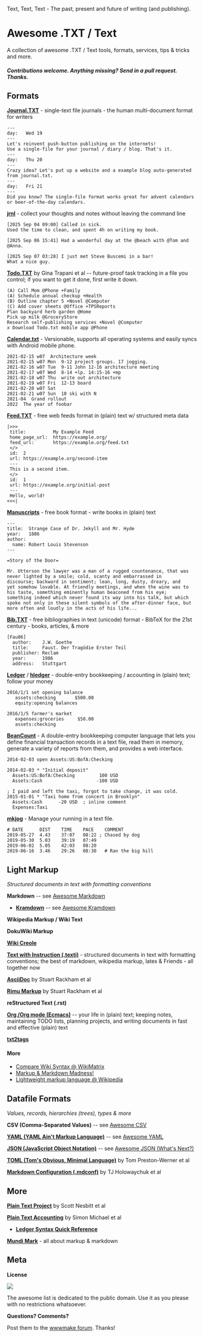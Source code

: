 Text, Text, Text - The past, present and future of writing (and publishing). 


# Awesome .TXT / Text

A collection of awesome .TXT / Text  tools, formats, services, tips & tricks and more.

#### _Contributions welcome. Anything missing? Send in a pull request. Thanks._


## Formats

[**Journal.TXT**](https://journaltxt.github.io) - single-text file journals - the human multi-document format for writers

```
--- 
day:   Wed 19
---
Let's reinvent push-button publishing on the internets! 
Use a single-file for your journal / diary / blog. That's it.
---
day:   Thu 20
---
Crazy idea? Let's put up a website and a example blog auto-generated from journal.txt.
---
day:   Fri 21
---
Did you know? The single-file format works great for advent calendars 
or beer-of-the-day calendars.
```

[**jrnl**](https://jrnl.sh) - collect your thoughts and notes without leaving the command line

```
[2025 Sep 04 09:00] Called in sick.
Used the time to clean, and spent 4h on writing my book.

[2025 Sep 06 15:41] Had a wonderful day at the @beach with @Tom and @Anna.

[2025 Sep 07 03:28] I just met Steve Buscemi in a bar!
What a nice guy.
```

[**Todo.TXT**](http://todotxt.org) by Gina Trapani et al -- future-proof task tracking in a file you control; if you want to get it done, first write it down.

```
(A) Call Mom @Phone +Family
(A) Schedule annual checkup +Health
(B) Outline chapter 5 +Novel @Computer
(C) Add cover sheets @Office +TPSReports
Plan backyard herb garden @Home
Pick up milk @GroceryStore
Research self-publishing services +Novel @Computer
x Download Todo.txt mobile app @Phone
```

[**Calendar.txt**](https://terokarvinen.com/2021/calendar-txt/) - Versionable, supports all operating systems and easily syncs with Android mobile phone.

```
2021-02-15 w07  Architecture week
2021-02-15 w07 Mon  9-12 project groups. 17 jogging. 
2021-02-16 w07 Tue  9-11 John 12-16 architecture meeting
2021-02-17 w07 Wed  8-14 +lp. 14:15-16 +mp
2021-02-18 w07 Thu  write out architecture
2021-02-19 w07 Fri  12-13 board
2021-02-20 w07 Sat  
2021-02-21 w07 Sun  10 ski with N
2021-04  Grand rollout
2022  The year of foobar
```

[**Feed.TXT**](https://feedtxt.github.io) - free web feeds format in (plain) text w/ structured meta data

```
|>>>
 title:          My Example Feed
 home_page_url:  https://example.org/
 feed_url:       https://example.org/feed.txt
 </>
 id:  2
 url: https://example.org/second-item
 ---
 This is a second item.
 </>
 id:  1
 url: https://example.org/initial-post
 ---
 Hello, world!
<<<| 
```

[**Manuscripts**](http://manuscripts.github.io) - free book format - write books in (plain) text 

```
---
title:  Strange Case of Dr. Jekyll and Mr. Hyde
year:   1886
author:
  name: Robert Louis Stevenson
---

=Story of the Door=

Mr. Utterson the lawyer was a man of a rugged countenance, that was
never lighted by a smile; cold, scanty and embarrassed in
discourse; backward in sentiment; lean, long, dusty, dreary, and
yet somehow lovable. At friendly meetings, and when the wine was to
his taste, something eminently human beaconed from his eye;
something indeed which never found its way into his talk, but which
spoke not only in these silent symbols of the after-dinner face, but
more often and loudly in the acts of his life...
```

[**Bib.TXT**](http://bibtxt.github.io) - free bibliographies in text (unicode) format - BibTeX for the 21st century - books, articles, & more

```
[Fau86]
  author:    J.W. Goethe
  title:     Faust. Der Tragödie Erster Teil
  publisher: Reclam
  year:      1986
  address:   Stuttgart
```

[**Ledger**](http://plaintextaccounting.org/quickref) / [**hledger**](https://hledger.org) - double-entry bookkeeping / accounting in (plain) text; follow your money

```
2016/1/1 set opening balance
   assets:checking       $500.00
   equity:opening balances

2016/1/5 farmer's market
   expenses:groceries     $50.00
   assets:checking
```

[**BeanCount**](https://beancount.github.io) - A double-entry bookkeeping computer language that lets you define financial transaction records in a text file, read them in memory, generate a variety of reports from them, and provides a web interface. 

```
2014-02-03 open Assets:US:BofA:Checking

2014-02-03 * "Initial deposit"
  Assets:US:BofA:Checking         100 USD
  Assets:Cash                    -100 USD

; I paid and left the taxi, forgot to take change, it was cold.
2015-01-01 * "Taxi home from concert in Brooklyn"
  Assets:Cash      -20 USD  ; inline comment
  Expenses:Taxi
```

[**mkjog**](https://gitea.green.gf4/ki9/mkjog) - Manage your running in a text file. 

```
# DATE    	DIST	TIME 	PACE	COMMENT
2019-05-27	4.43	37:07	08:22 ; Chased by dog
2019-05-30	5.03	39:19	07:49
2019-06-02	5.05	42:03	08:20
2019-06-16	3.46	29:26	08:30	# Ran the big hill
```


## Light Markup

_Structured documents in text with formatting conventions_


**Markdown** -- see [Awesome Markdown](https://github.com/mundimark/awesome-markdown)

- [**Kramdown**](https://kramdown.gettalong.org) -- see [Awesome Kramdown](https://github.com/viennahtml/awesome-kramdown)

**Wikipedia Markup / Wiki Text**

**DokuWiki Markup**

[**Wiki Creole**](http://www.wikicreole.org)  

[**Text with Instruction (.texti)**](https://texti.github.io) - structured documents in text with formatting conventions; the best of markdown, wikipedia markup, latex & Friends - all together now

[**AsciiDoc**](http://www.methods.co.nz/asciidoc) by Stuart Rackham et al

[**Rimu Markup**](http://rimumarkup.org) by Stuart Rackham et al

**reStructured Text (.rst)**

**[Org /Org mode (Ecmacs)](http://orgmode.org)** -- your life in (plain) text; keeping notes, maintaining TODO lists, planning projects, and writing documents in fast and effective (plain) text

**[txt2tags](http://txt2tags.org)**



#### More

- [Compare Wiki Syntax @ WikiMatrix](http://www.wikimatrix.org/syntax.php)
- [Markup & Markdown Madness!](https://markupmadness.github.io)
- [Lightweight markup language @ Wikipedia](https://en.wikipedia.org/wiki/Lightweight_markup_language)



## Datafile Formats

_Values, records, hierarchies (trees), types & more_


**CSV (Comma-Separated Values)** -- see [Awesome CSV](https://github.com/csvalues/awesome-csv)

[**YAML (YAML Ain't Markup Language)**](http://yaml.org) -- see [Awesome YAML](https://github.com/datatxt/awseome-yaml)

[**JSON (JavaScript Object Notation)**](http://json.org) -- see [Awesome JSON (What's Next?)](https://github.com/jsonii/awesome-json-next)

[**TOML (Tom's Obvious, Minimal Language)**](https://github.com/toml-lang/toml) by Tom Preston-Werner et al

[**Markdown Configuration (.mdconf)**](https://github.com/tj/mdconf) by TJ Holowaychuk et al



## More

[**Plain Text Project**](https://plaintextproject.online) by Scott Nesbitt et al

[**Plain Text Accounting**](http://plaintextaccounting.org) by Simon Michael et al

- [**Ledger Syntax Quick Reference**](http://plaintextaccounting.org/quickref)


[**Mundi Mark**](https://mundimark.github.io) - all about markup & markdown



## Meta

**License**

![](https://publicdomainworks.github.io/buttons/zero88x31.png)

The awesome list is dedicated to the public domain. Use it as you please with no restrictions whatsoever.

**Questions? Comments?**

Post them to the [wwwmake forum](http://groups.google.com/group/wwwmake). Thanks!

